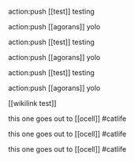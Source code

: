 action:push [[test]] testing

action:push [[agorans]] yolo

action:push [[test]] testing

action:push [[agorans]] yolo

action:push [[test]] testing

action:push [[agorans]] yolo

[[wikilink test]]

this one goes out to [[ocell]] #catlife

this one goes out to [[ocell]] #catlife

this one goes out to [[ocell]] #catlife